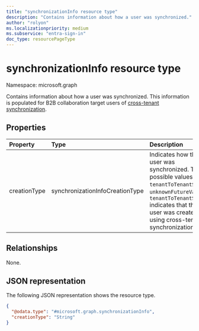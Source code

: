 ```yaml
---
title: "synchronizationInfo resource type"
description: "Contains information about how a user was synchronized."
author: "rolyon"
ms.localizationpriority: medium
ms.subservice: "entra-sign-in"
doc_type: resourcePageType
---
```


# synchronizationInfo resource type

Namespace: microsoft.graph

Contains information about how a user was synchronized. This information is populated for B2B collaboration target users of [cross-tenant synchronization](/entra/identity/multi-tenant-organizations/cross-tenant-synchronization-overview).


## Properties
|Property|Type|Description|
|:---|:---|:---|
|creationType|synchronizationInfoCreationType| Indicates how the user was synchronized. The possible values are: `tenantToTenantSync`, `unknownFutureValue`. `tenantToTenantSync` indicates that the user was created using cross-tenant synchronization.|

## Relationships
None.

## JSON representation
The following JSON representation shows the resource type.
<!-- {
  "blockType": "resource",
  "@odata.type": "microsoft.graph.synchronizationInfo"
}
-->
``` json
{
  "@odata.type": "#microsoft.graph.synchronizationInfo",
  "creationType": "String"
}
```

